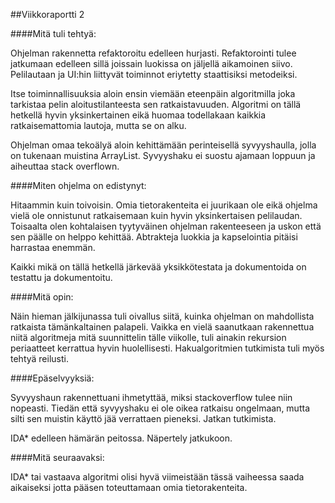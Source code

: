 ##Viikkoraportti 2

####Mitä tuli tehtyä:

Ohjelman rakennetta refaktoroitu edelleen hurjasti. Refaktorointi tulee jatkumaan edelleen sillä joissain luokissa on jäljellä aikamoinen siivo. Pelilautaan ja UI:hin liittyvät toiminnot eriytetty staattisiksi metodeiksi.

Itse toiminnallisuuksia aloin ensin viemään eteenpäin algoritmilla joka tarkistaa pelin aloitustilanteesta sen ratkaistavuuden. Algoritmi on tällä hetkellä hyvin yksinkertainen eikä huomaa todellakaan kaikkia ratkaisemattomia lautoja, mutta se on alku.

Ohjelman omaa tekoälyä aloin kehittämään perinteisellä syvyyshaulla, jolla on tukenaan muistina ArrayList. Syvyyshaku ei suostu ajamaan loppuun ja aiheuttaa stack overflown.

####Miten ohjelma on edistynyt:

Hitaammin kuin toivoisin. Omia tietorakenteita ei juurikaan ole eikä ohjelma vielä ole onnistunut ratkaisemaan kuin hyvin yksinkertaisen pelilaudan. Toisaalta olen kohtalaisen tyytyväinen ohjelman rakenteeseen ja uskon että sen päälle on helppo kehittää. Abtrakteja luokkia ja kapselointia pitäisi harrastaa enemmän.

Kaikki mikä on tällä hetkellä järkevää yksikkötestata ja dokumentoida on testattu ja dokumentoitu.

####Mitä opin:

Näin hieman jälkijunassa tuli oivallus siitä, kuinka ohjelman on mahdollista ratkaista tämänkaltainen palapeli. Vaikka en vielä saanutkaan rakennettua niitä algoritmeja mitä suunnittelin tälle viikolle, tuli ainakin rekursion periaatteet kerrattua hyvin huolellisesti. Hakualgoritmien tutkimista tuli myös tehtyä reilusti.


####Epäselvyyksiä:

Syvyyshaun rakennettuani ihmetyttää, miksi stackoverflow tulee niin nopeasti. Tiedän että syvyyshaku ei ole oikea ratkaisu ongelmaan, mutta silti sen muistin käyttö jää verrattaen pieneksi. Jatkan tutkimista.

IDA* edelleen hämärän peitossa. Näpertely jatkukoon.


####Mitä seuraavaksi:

IDA* tai vastaava algoritmi olisi hyvä viimeistään tässä vaiheessa saada aikaiseksi jotta pääsen toteuttamaan omia tietorakenteita. 